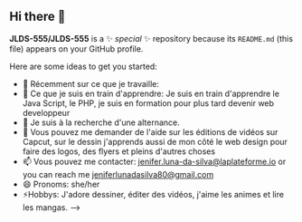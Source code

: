 ## Hi there 👋

<!--
## 🌐 Socials:
[![LinkedIn](https://img.shields.io/badge/LinkedIn-%230077B5.svg?logo=linkedin&logoColor=white)](https://linkedin.com/in/https://www.linkedin.com/in/jenifer-luna-da-silva-51583333b/) [![Pinterest](https://img.shields.io/badge/Pinterest-%23E60023.svg?logo=Pinterest&logoColor=white)](https://pinterest.com/https://pin.it/TZ1yS4IWQ) [![TikTok](https://img.shields.io/badge/TikTok-%23000000.svg?logo=TikTok&logoColor=white)](https://tiktok.com/@https://www.tiktok.com/@jeniferlunadasilv) [![YouTube](https://img.shields.io/badge/YouTube-%23FF0000.svg?logo=YouTube&logoColor=white)](https://youtube.com/@https://www.youtube.com/@JeniferLunadaSilva) 

# 💻 Tech Stack:
![Python](https://img.shields.io/badge/python-3670A0?style=for-the-badge&logo=python&logoColor=ffdd54) ![HTML5](https://img.shields.io/badge/html5-%23E34F26.svg?style=for-the-badge&logo=html5&logoColor=white) ![Canva](https://img.shields.io/badge/Canva-%2300C4CC.svg?style=for-the-badge&logo=Canva&logoColor=white) ![Clip Studio Paint](https://img.shields.io/badge/ClipStudioPaint-%23CFD3D3.svg?style=for-the-badge&logo=ClipStudioPaint&logoColor=white) ![CSS3](https://img.shields.io/badge/css3-%231572B6.svg?style=for-the-badge&logo=css3&logoColor=white) ![Portfolio](https://img.shields.io/badge/Portfolio-%23000000.svg?style=for-the-badge&logo=firefox&logoColor=#FF7139)
# 📊 GitHub Stats:
![](https://github-readme-stats.vercel.app/api?username=JLDS-555&theme=dark&hide_border=true&include_all_commits=false&count_private=true)<br/>
![](https://github-readme-streak-stats.herokuapp.com/?user=JLDS-555&theme=dark&hide_border=true)<br/>
![](https://github-readme-stats.vercel.app/api/top-langs/?username=JLDS-555&theme=dark&hide_border=true&include_all_commits=false&count_private=true&layout=compact)

---
[![](https://visitcount.itsvg.in/api?id=JLDS-555&icon=0&color=0)](https://visitcount.itsvg.in)

<!-- Proudly created with GPRM ( https://gprm.itsvg.in ) -->
**JLDS-555/JLDS-555** is a ✨ _special_ ✨ repository because its `README.md` (this file) appears on your GitHub profile.

Here are some ideas to get you started:

- 🔭 Récemment sur ce que je travaille:
- 🌱 Ce que je suis en train d'apprendre: Je suis en train d'apprendre le Java Script, le PHP, je suis en formation pour plus tard devenir web developpeur
- 👯 Je suis à la recherche d'une alternance.
- 💬 Vous pouvez me demander de l'aide sur les éditions de vidéos sur Capcut, sur le dessin j'apprends aussi de mon côté le web design pour faire des logos, des flyers et pleins d'autres choses
- 📫 Vous pouvez me contacter: jenifer.luna-da-silva@laplateforme.io or you can reach me jeniferlunadasilva80@gmail.com
- 😄 Pronoms: she/her
- ⚡Hobbys: J'adore dessiner, éditer des vidéos, j'aime les animes  et lire les mangas.
-->
